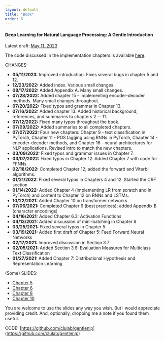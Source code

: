 ```yaml
---
layout: default
title: "Book"
order: 6
---
```


#### Deep Learning for Natural Language Processing: A Gentle Introduction ####

Latest draft: [May 11, 2023](gentlenlp/book/gentlenlp-book-05112023.pdf)

The code discussed in the implementation chapters is available [here](https://github.com/clulab/gentlenlp).

CHANGES:
* **05/11/2023:** Improved introduction. Fixes several bugs in chapter 5 and 12. 
* **12/23/2022:** Added index. Various small changes.
* **08/17/2022:** Added Appendix A. Many small changes.
* **07/28/2022:** Added chapter 15 - implementing encoder-decoder methods. Many small changes throughout.
* **07/20/2022:** Fixed typos and grammar in Chapter 13.
* **07/16/2022:** Added chapter 13. Added historical background, references, and summaries to chapters 2 -- 11.
* **07/12/2022:** Fixed many typos throughout the book.
* **07/09/2022:** Added summaries to all completed chapters.
* **07/07/2022:** Four new chapters: Chapter 9 - text classification in PyTorch, Chapter 11 - POS tagging using RNNs in PyTorch, Chapter 14 - encoder-decoder methods, and Chapter 16 - neural architectures for NLP applications. Revised intro to match the new chapters.
* **03/09/2022:** Fixed typos and grammar issues in Chapter 7. 
* **03/07/2022:** Fixed typos in Chapter 12. Added Chapter 7 with code for FFNNs.
* **02/18/2022:** Completed Chapter 12; added the forward and Viterbi algorithms.
* **01/21/2022:** Fixed several typos in Chapters 4 and 12. Started the CRF section.
* **01/14/2022:** Added Chapter 4 (implementing LR from scratch and in PyTorch) and content to Chapter 12 on RNNs and LSTMs. 
* **10/22/2021:** Added Chapter 10 on transformer networks
* **07/06/2021:** Completed Chapter 6 (best practices); added Appendix B (character encodings)
* **04/16/2021:** Added Chapter 6.3: Activation Functions
* **04/13/2021:** Added discussion of mini-batching in Chapter 6
* **03/25/2021:** Fixed several typos in Chapter 5
* **03/19/2021:** Added first draft of Chapter 5: Feed Forward Neural Networks
* **02/17/2021:** Improved discussion in Section 3.7
* **02/05/2021:** Added Section 3.6: Evaluation Measures for Multiclass Text Classification
* **01/27/2021:** Added Chapter 7: Distributional Hypothesis and Representation Learning

(Some) SLIDES:
* [Chapter 5](gentlenlp/book/nnintro-ffnn.pptx)
* [Chapter 6](gentlenlp/book/nnintro-best.pptx)
* [Chapter 8](gentlenlp/book/nnintro-dist.pptx)
* [Chapter 10](gentlenlp/book/nnintro-transformer.pptx)

You are welcome to use the slides any way you wish. But I would appreciate providing credit. And, optionally, dropping me a note if you found them useful.

CODE: [https://github.com/clulab/gentlenlp](https://github.com/clulab/gentlenlp)
